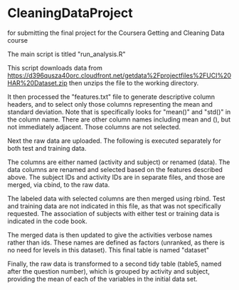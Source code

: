 # CleaningDataProject
for submitting the final project for the Coursera Getting and Cleaning Data course

The main script is titled "run_analysis.R"

This script downloads data from 
https://d396qusza40orc.cloudfront.net/getdata%2Fprojectfiles%2FUCI%20HAR%20Dataset.zip
then unzips the file to the working directory.

It then processed the "features.txt" file to generate descriptive column headers, and to select only those columns representing the mean and standard deviation. Note that is specifically looks for "mean()" and "std()" in the column name. There are other column names including mean and (), but not immediately adjacent. Those columns are not selected.

Next the raw data are uploaded. 
The following is executed separately for both test and training data.

The columns are either named (activity and subject) or renamed (data). The data columns are  renamed and selected based on the features described above.
The subject IDs and activity IDs are in separate files, and those are merged, via cbind, to the raw data. 

The labeled data with selected columns are then merged using rbind. Test and training data are not indicated in this file, as that was not specifically requested. The association of subjects with either test or training data is indicated in the code book.

The merged data is then updated to give the activities verbose names rather than ids. These names are defined as factors (unranked, as there is no need for levels in this dataset). This final table is named "dataset" 

Finally, the raw data is transformed to a second tidy table (table5, named after the question number), which is grouped by activity and subject, providing the mean of each of the variables in the initial data set.

